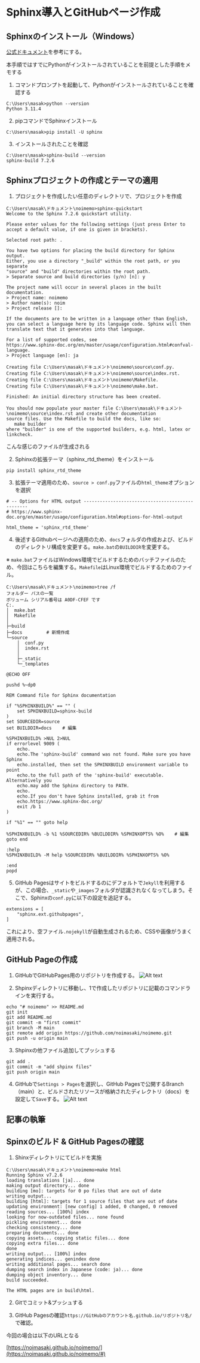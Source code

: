 # Sphinx導入とGitHubページ作成

## Sphinxのインストール（Windows）
[公式ドキュメント](https://www.sphinx-doc.org/ja/master/usage/installation.html#)を参考にする。

本手順ではすでにPythonがインストールされていることを前提とした手順をメモする

1. コマンドプロンプトを起動して、Pythonがインストールされていることを確認する
```
C:\Users\masak>python --version
Python 3.11.4
```

2. pipコマンドでSphinxインストール
```
C:\Users\masak>pip install -U sphinx
```

3. インストールされたことを確認
```
C:\Users\masak>sphinx-build --version
sphinx-build 7.2.6
```

## Sphinxプロジェクトの作成とテーマの適用
1. プロジェクトを作成したい任意のディレクトリで、プロジェクトを作成
```
C:\Users\masak\ドキュメント\noimemo>sphinx-quickstart
Welcome to the Sphinx 7.2.6 quickstart utility.

Please enter values for the following settings (just press Enter to
accept a default value, if one is given in brackets).

Selected root path: .

You have two options for placing the build directory for Sphinx output.
Either, you use a directory "_build" within the root path, or you separate
"source" and "build" directories within the root path.
> Separate source and build directories (y/n) [n]: y

The project name will occur in several places in the built documentation.
> Project name: noimemo
> Author name(s): noim
> Project release []:

If the documents are to be written in a language other than English,
you can select a language here by its language code. Sphinx will then
translate text that it generates into that language.

For a list of supported codes, see
https://www.sphinx-doc.org/en/master/usage/configuration.html#confval-language.
> Project language [en]: ja

Creating file C:\Users\masak\ドキュメント\noimemo\source\conf.py.
Creating file C:\Users\masak\ドキュメント\noimemo\source\index.rst.
Creating file C:\Users\masak\ドキュメント\noimemo\Makefile.
Creating file C:\Users\masak\ドキュメント\noimemo\make.bat.

Finished: An initial directory structure has been created.

You should now populate your master file C:\Users\masak\ドキュメント\noimemo\source\index.rst and create other documentation
source files. Use the Makefile to build the docs, like so:
   make builder
where "builder" is one of the supported builders, e.g. html, latex or linkcheck.
```

こんな感じのファイルが生成される

2. Sphinxの拡張テーマ（sphinx_rtd_theme）をインストール
```
pip install sphinx_rtd_theme
```

3. 拡張テーマ適用のため、`source > conf.py`ファイルの`html_theme`オプションを選択
```
# -- Options for HTML output -------------------------------------------------
# https://www.sphinx-doc.org/en/master/usage/configuration.html#options-for-html-output

html_theme = 'sphinx_rtd_theme'
```

4. 後述するGithubページへの適用のため、`docs`フォルダの作成および、ビルドのディレクトリ構成を変更する。`make.bat`の`BUILDDIR`を変更する。

※ `make.bat`ファイルはWindows環境でビルドするためのバッチファイルのため、今回はこちらを編集する。`Makefile`はLinux環境でビルドするためのファイル。
```
C:\Users\masak\ドキュメント\noimemo>tree /f
フォルダー パスの一覧
ボリューム シリアル番号は A0DF-CFEF です
C:.
│  make.bat
│  Makefile
│
├─build
├─docs         # 新規作成
└─source
    │  conf.py
    │  index.rst
    │
    ├─_static
    └─_templates
```

```
@ECHO OFF

pushd %~dp0

REM Command file for Sphinx documentation

if "%SPHINXBUILD%" == "" (
	set SPHINXBUILD=sphinx-build
)
set SOURCEDIR=source
set BUILDDIR=docs    # 編集

%SPHINXBUILD% >NUL 2>NUL
if errorlevel 9009 (
	echo.
	echo.The 'sphinx-build' command was not found. Make sure you have Sphinx
	echo.installed, then set the SPHINXBUILD environment variable to point
	echo.to the full path of the 'sphinx-build' executable. Alternatively you
	echo.may add the Sphinx directory to PATH.
	echo.
	echo.If you don't have Sphinx installed, grab it from
	echo.https://www.sphinx-doc.org/
	exit /b 1
)

if "%1" == "" goto help

%SPHINXBUILD% -b %1 %SOURCEDIR% %BUILDDIR% %SPHINXOPTS% %O%    # 編集
goto end

:help
%SPHINXBUILD% -M help %SOURCEDIR% %BUILDDIR% %SPHINXOPTS% %O%

:end
popd
```

5. GitHub Pagesはサイトをビルドするのにデフォルトで`Jekyll`を利用するが、この場合、`_static`や`_images`フォルダが認識されなくなってしまう。そこで、Sphinxの`conf.py`に以下の設定を追記する。
```
extensions = [
    "sphinx.ext.githubpages",
]
```
これにより、空ファイル`.nojekyll`が自動生成されるため、CSSや画像がうまく適用される。


## GitHub Pageの作成
1. GitHubでGitHubPages用のリポジトリを作成する。
![Alt text](image-1.png)

2. Shpinxディレクトリに移動し、1で作成したリポジトリに記載のコマンドラインを実行する。
```
echo "# noimemo" >> README.md
git init
git add README.md
git commit -m "first commit"
git branch -M main
git remote add origin https://github.com/noimasaki/noimemo.git
git push -u origin main
```

3. Shpinxの他ファイル追加してプッシュする
```
git add .
git commit -m "add shpinx files"
git push origin main
```

4. GitHubで`Settings > Pages`を選択し、GitHub Pagesで公開するBranch（main）と、ビルドされたリソースが格納されたディレクトリ（docs）を設定して`Save`する。
![Alt text](image-2.png)

## 記事の執筆



## Spinxのビルド & GitHub Pagesの確認
1. Shinxディレクトリにてビルドを実施
```
C:\Users\masak\ドキュメント\noimemo>make html
Running Sphinx v7.2.6
loading translations [ja]... done
making output directory... done
building [mo]: targets for 0 po files that are out of date
writing output...
building [html]: targets for 1 source files that are out of date
updating environment: [new config] 1 added, 0 changed, 0 removed
reading sources... [100%] index
looking for now-outdated files... none found
pickling environment... done
checking consistency... done
preparing documents... done
copying assets... copying static files... done
copying extra files... done
done
writing output... [100%] index
generating indices... genindex done
writing additional pages... search done
dumping search index in Japanese (code: ja)... done
dumping object inventory... done
build succeeded.

The HTML pages are in build\html.
```

2. Gitでコミット&プッシュする

3. GitHub Pagesの確認`https://GitHubのアカウント名.github.io/リポジトリ名/`で確認。

今回の場合は以下のURLとなる

[https://noimasaki.github.io/noimemo/](https://noimasaki.github.io/noimemo/#)


